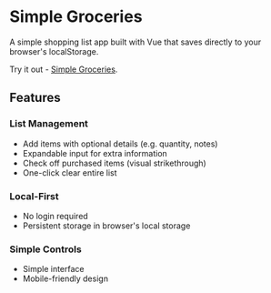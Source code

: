 # Simple Groceries

A simple shopping list app built with Vue that saves directly to your browser's localStorage.

Try it out - [Simple Groceries](https://baddabudda.github.io/simple-groceries/).

## Features

### List Management
- Add items with optional details (e.g. quantity, notes)
- Expandable input for extra information
- Check off purchased items (visual strikethrough)
- One-click clear entire list

### Local-First
- No login required
- Persistent storage in browser's local storage

### ️Simple Controls
- Simple interface
- Mobile-friendly design
